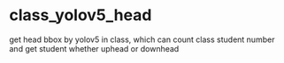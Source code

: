 # class_yolov5_head
get head bbox by yolov5 in class, which can count class student number and get student whether uphead or downhead
